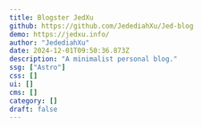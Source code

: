 ```yaml
---
title: Blogster JedXu
github: https://github.com/JedediahXu/Jed-blog
demo: https://jedxu.info/
author: "JedediahXu"
date: 2024-12-01T09:50:36.873Z
description: "A minimalist personal blog."
ssg: ["Astro"]
css: []
ui: []
cms: []
category: []
draft: false
---
```

